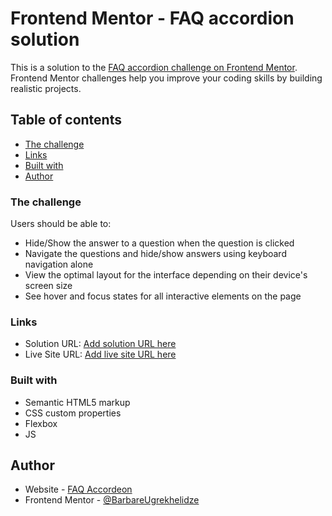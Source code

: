 # Frontend Mentor - FAQ accordion solution

This is a solution to the [FAQ accordion challenge on Frontend Mentor](https://github.com/barbare999/FAQ-Accordeon.git). Frontend Mentor challenges help you improve your coding skills by building realistic projects. 

## Table of contents

  - [The challenge](#the-challenge)
  - [Links](#links)
  - [Built with](#built-with)
- [Author](#author)

### The challenge

Users should be able to:

- Hide/Show the answer to a question when the question is clicked
- Navigate the questions and hide/show answers using keyboard navigation alone
- View the optimal layout for the interface depending on their device's screen size
- See hover and focus states for all interactive elements on the page

### Links

- Solution URL: [Add solution URL here](https://github.com/BarbareUgrekhelidze/FAQ-Accordeon.git)
- Live Site URL: [Add live site URL here](https://BarbareUgrekhelidze.github.io/FAQ-Accordeon/)

### Built with

- Semantic HTML5 markup
- CSS custom properties
- Flexbox
- JS

## Author

- Website - [FAQ Accordeon](https://github.com/BarbareUgrekhelidze/FAQ-Accordeon.git)
- Frontend Mentor - [@BarbareUgrekhelidze](https://www.frontendmentor.io/profile/BarbareUgrekhelidze)

